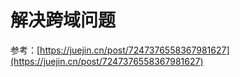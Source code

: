 # 解决跨域问题 

<!-- 参考：[https://blog.csdn.net/shengzhang_/article/details/119928794](https://blog.csdn.net/shengzhang_/article/details/119928794) -->

 参考：[https://juejin.cn/post/7247376558367981627](https://juejin.cn/post/7247376558367981627)
